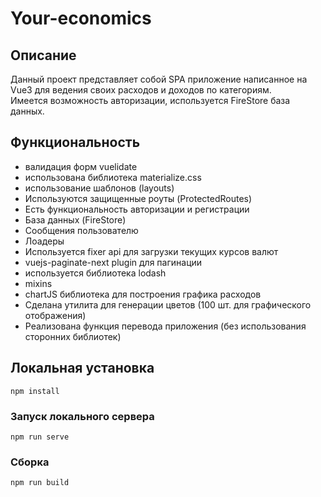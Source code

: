 # Your-economics

## Описание

Данный проект представляет собой SPA приложение написанное на Vue3 для ведения своих расходов и доходов по категориям.  
Имеется возможность авторизации, используется FireStore база данных.

## Функциональность

- валидация форм vuelidate
- использована библиотека materialize.css
- использование шаблонов (layouts)
- Используются защищенные роуты (ProtectedRoutes)
- Есть функциональность авторизации и регистрации
- База данных (FireStore)
- Сообщения пользователю
- Лоадеры
- Используется fixer api для загрузки текущих курсов валют
- vuejs-paginate-next plugin для пагинации
- используется библиотека lodash
- mixins
- chartJS библиотека для построения графика расходов
- Сделана утилита для генерации цветов (100 шт. для графического отображения)
- Реализована функция перевода приложения (без использования сторонних библиотек)

## Локальная установка

```
npm install
```

### Запуск локального сервера

```
npm run serve
```

### Сборка

```
npm run build
```
